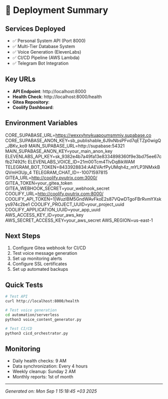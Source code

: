 # 🚀 Deployment Summary

## Services Deployed
- ✅ Personal System API (Port 8000)
- ✅ Multi-Tier Database System
- ✅ Voice Generation (ElevenLabs)
- ✅ CI/CD Pipeline (AWS Lambda)
- ✅ Telegram Bot Integration

## Key URLs
- **API Endpoint**: http://localhost:8000
- **Health Check**: http://localhost:8000/health
- **Gitea Repository**: 
- **Coolify Dashboard**: 

## Environment Variables
CORE_SUPABASE_URL=https://wexxyhnykuapoumsmmiy.supabase.co
CORE_SUPABASE_ANON_KEY=sb_publishable_6J9xNbsPFvd7qETZp0wigQ_JBKv_ko9
MAIN_SUPABASE_URL=http://supabase:54321
MAIN_SUPABASE_ANON_KEY=your_main_anon_key
ELEVENLABS_API_KEY=sk_9382e4b7a49fa13e8334898360f9e3bd75ee67cfb27492fc
ELEVENLABS_VOICE_ID=21m00Tcm4TlvDq8ikWAM
TELEGRAM_BOT_TOKEN=8433928834:AAEVArfPyUMqh4z_mYLP3NMxkBQVmH3Up_4
TELEGRAM_CHAT_ID=-10071597815
GITEA_URL=http://coolify.pvutrix.com:3000/
GITEA_TOKEN=your_gitea_token
GITEA_WEBHOOK_SECRET=your_webhook_secret
COOLIFY_URL=http://coolify.pvutrix.com:8000/
COOLIFY_API_TOKEN=1|WuzIBM5GndWAvFkoE2s87VQwDTgoFBrRvmYXskys974c2be1
COOLIFY_PROJECT_UUID=your_project_uuid
COOLIFY_APPLICATION_UUID=your_app_uuid
AWS_ACCESS_KEY_ID=your_aws_key
AWS_SECRET_ACCESS_KEY=your_aws_secret
AWS_REGION=us-east-1

## Next Steps
1. Configure Gitea webhook for CI/CD
2. Test voice message generation
3. Set up monitoring alerts
4. Configure SSL certificates
5. Set up automated backups

## Quick Tests
```bash
# Test API
curl http://localhost:8000/health

# Test voice generation
cd automation/serverless
python3 voice_content_generator.py

# Test CI/CD
python3 cicd_orchestrator.py
```

## Monitoring
- Daily health checks: 9 AM
- Data synchronization: Every 4 hours
- Weekly cleanup: Sunday 2 AM
- Monthly reports: 1st of month

---
*Generated on: Mon Sep  1 15:18:45 +03 2025*
